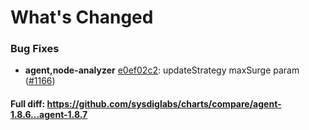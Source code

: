 # What's Changed

### Bug Fixes
- **agent,node-analyzer** [e0ef02c2](https://github.com/sysdiglabs/charts/commit/e0ef02c283df3d12cf5d8d2b1b89a61e1fc30807): updateStrategy maxSurge param ([#1166](https://github.com/sysdiglabs/charts/issues/1166))

#### Full diff: https://github.com/sysdiglabs/charts/compare/agent-1.8.6...agent-1.8.7
